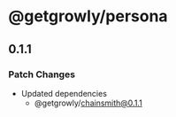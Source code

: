 # @getgrowly/persona

## 0.1.1

### Patch Changes

- Updated dependencies
  - @getgrowly/chainsmith@0.1.1
